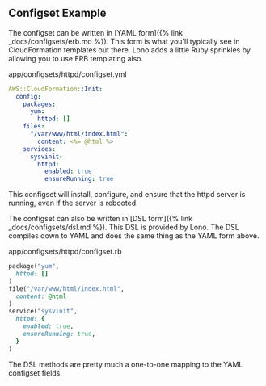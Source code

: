 ## Configset Example

The configset can be written in [YAML form]({% link _docs/configsets/erb.md %}). This form is what you'll typically see in CloudFormation templates out there. Lono adds a little Ruby sprinkles by allowing you to use ERB templating also. 

app/configsets/httpd/configset.yml

```yaml
AWS::CloudFormation::Init:
  config:
    packages:
      yum:
        httpd: []
    files:
      "/var/www/html/index.html":
        content: <%= @html %>
    services:
      sysvinit:
        httpd:
          enabled: true
          ensureRunning: true
```

This configset will install, configure, and ensure that the httpd server is running, even if the server is rebooted.

The configset can also be written in [DSL form]({% link _docs/configsets/dsl.md %}). This DSL is provided by Lono. The DSL compiles down to YAML and does the same thing as the YAML form above. 

app/configsets/httpd/configset.rb

```ruby
package("yum",
  httpd: []
)
file("/var/www/html/index.html",
  content: @html
)
service("sysvinit",
  httpd: {
    enabled: true,
    ensureRunning: true,
  }
)
```

The DSL methods are pretty much a one-to-one mapping to the YAML configset fields. 
